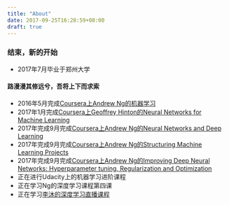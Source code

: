 ```yaml
---
title: "About"
date: 2017-09-25T16:28:59+08:00
draft: true
---
```

### 结束，新的开始
- 2017年7月毕业于郑州大学

#### 路漫漫其修远兮，吾将上下而求索
- 2016年5月完成[Coursera上Andrew Ng的机器学习](https://www.coursera.org/account/accomplishments/verify/X2XPLPJN775Y)
- 2017年1月完成[Coursera上Geoffrey Hinton的Neural Networks for Machine Learning](    https://www.coursera.org/account/accomplishments/verify/R5K2CNYRTRZG)
- 2017年完成9月完成[Coursera上Andrew Ng的Neural Networks and Deep Learning](https://www.coursera.org/account/accomplishments/verify/87R9W5Q47P72)
- 2017年完成9月完成[Coursera上Andrew Ng的Structuring Machine Learning Projects](https://www.coursera.org/account/accomplishments/verify/D82CVAN5Z49R)
- 2017年完成9月完成[Coursera上Andrew Ng的Improving Deep Neural Networks: Hyperparameter tuning, Regularization and Optimization](https://www.coursera.org/account/accomplishments/verify/NU9527KDZ7QS)
- 正在进行Udacity上的机器学习进阶课程
- 正在学习Ng的深度学习课程第四课
- 正在学习[李沐的深度学习直播课程](https://discuss.gluon.ai/c/5-category)